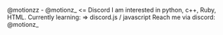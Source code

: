 @motionzz - @motionz_ <= Discord 
I am interested in python, c++, Ruby, HTML. 
Currently learning: => discord.js / javascript
Reach me via discord: @motionz_
